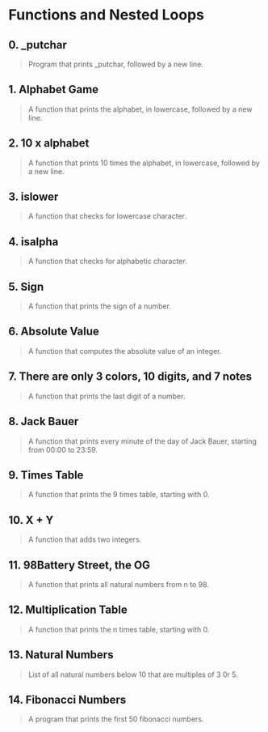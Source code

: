 # **Functions and Nested Loops**

## 0. _putchar
> Program that prints _putchar, followed by a new line.

## 1. Alphabet Game
> A function that prints the alphabet, in lowercase, followed by a new line.

## 2. 10 x alphabet
> A function that prints 10 times the alphabet, in lowercase, followed by a new line.

## 3. islower
> A function that checks for lowercase character.

## 4. isalpha
> A function that checks for alphabetic character.

## 5. Sign
> A function that prints the sign of a number.

## 6. Absolute Value
> A function that computes the absolute value of an integer.

## 7. There are only 3 colors, 10 digits, and 7 notes
> A function that prints the last digit of a number.

## 8. Jack Bauer
> A function that prints every minute of the day of Jack Bauer, starting from 00:00 to 23:59.

## 9. Times Table
> A function that prints the 9 times table, starting with 0.

## 10. X + Y
> A function that adds two integers.

## 11. 98Battery Street, the OG
> A function that prints all natural numbers from n to 98.

## 12. Multiplication Table
> A function that prints the n times table, starting with 0.

## 13. Natural Numbers
> List of all natural numbers below 10 that are multiples of 3 0r 5.

## 14. Fibonacci Numbers
> A program that prints the first 50 fibonacci numbers.


